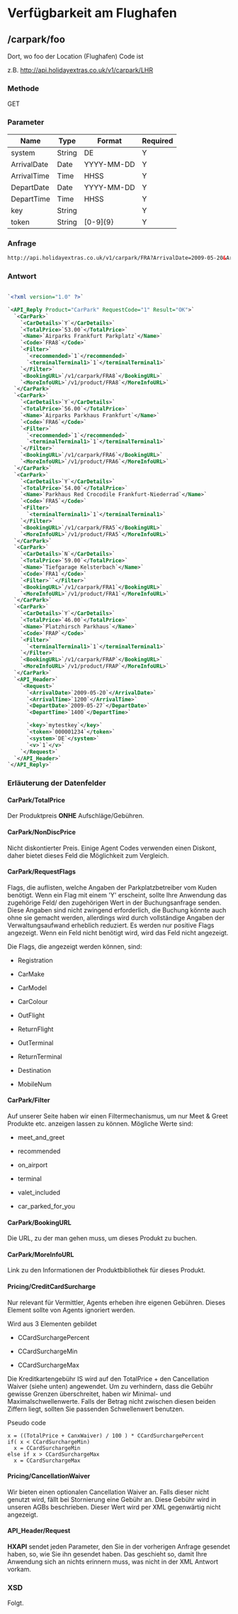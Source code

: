 # Verfügbarkeit am Flughafen








## /carpark/foo

Dort, wo foo der Location (Flughafen) Code ist

z.B. http://api.holidayextras.co.uk/v1/carpark/LHR


### Methode

GET









### Parameter

 | Name        | Type   | Format     | Required | 
 | ----        | ----   | ------     | -------- | 
 | system      | String | DE         | Y        | 
 | ArrivalDate | Date   | YYYY-MM-DD | Y        | 
 | ArrivalTime | Time   | HHSS       | Y        | 
 | DepartDate  | Date   | YYYY-MM-DD | Y        | 
 | DepartTime  | Time   | HHSS       | Y        | 
 | key         | String |            | Y        | 
 | token       | String | [0-9]{9}   | Y        | 







### Anfrage

```html
http://api.holidayextras.co.uk/v1/carpark/FRA?ArrivalDate=2009-05-20&ArrivalTime=1200&DepartDate=2009-05-27&DepartTime=1400&key=mytestkey&token=000001234&system=DE
```
















### Antwort

```xml

`<?xml version="1.0" ?>`

`<API_Reply Product="CarPark" RequestCode="1" Result="OK">`
  `<CarPark>`
    `<CarDetails>`Y`</CarDetails>`
    `<TotalPrice>`53.00`</TotalPrice>`
    `<Name>`Airparks Frankfurt Parkplatz`</Name>`
    `<Code>`FRA8`</Code>`
    `<Filter>`
      `<recommended>`1`</recommended>`
      `<terminalTerminal1>`1`</terminalTerminal1>`
    `</Filter>`
    `<BookingURL>`/v1/carpark/FRA8`</BookingURL>`
    `<MoreInfoURL>`/v1/product/FRA8`</MoreInfoURL>`
  `</CarPark>`
  `<CarPark>`
    `<CarDetails>`Y`</CarDetails>`
    `<TotalPrice>`56.00`</TotalPrice>`
    `<Name>`Airparks Parkhaus Frankfurt`</Name>`
    `<Code>`FRA6`</Code>`
    `<Filter>`
      `<recommended>`1`</recommended>`
      `<terminalTerminal1>`1`</terminalTerminal1>`
    `</Filter>`
    `<BookingURL>`/v1/carpark/FRA6`</BookingURL>`
    `<MoreInfoURL>`/v1/product/FRA6`</MoreInfoURL>`
  `</CarPark>`
  `<CarPark>`
    `<CarDetails>`Y`</CarDetails>`
    `<TotalPrice>`54.00`</TotalPrice>`
    `<Name>`Parkhaus Red Crocodile Frankfurt-Niederrad`</Name>`
    `<Code>`FRA5`</Code>`
    `<Filter>`
      `<terminalTerminal1>`1`</terminalTerminal1>`
    `</Filter>`
    `<BookingURL>`/v1/carpark/FRA5`</BookingURL>`
    `<MoreInfoURL>`/v1/product/FRA5`</MoreInfoURL>`
  `</CarPark>`
  `<CarPark>`
    `<CarDetails>`N`</CarDetails>`
    `<TotalPrice>`59.00`</TotalPrice>`
    `<Name>`Tiefgarage Kelsterbach`</Name>`
    `<Code>`FRA1`</Code>`
    `<Filter>``</Filter>`
    `<BookingURL>`/v1/carpark/FRA1`</BookingURL>`
    `<MoreInfoURL>`/v1/product/FRA1`</MoreInfoURL>`
  `</CarPark>`
  `<CarPark>`
    `<CarDetails>`Y`</CarDetails>`
    `<TotalPrice>`46.00`</TotalPrice>`
    `<Name>`Platzhirsch Parkhaus`</Name>`
    `<Code>`FRAP`</Code>`
    `<Filter>`
      `<terminalTerminal1>`1`</terminalTerminal1>`
    `</Filter>`
    `<BookingURL>`/v1/carpark/FRAP`</BookingURL>`
    `<MoreInfoURL>`/v1/product/FRAP`</MoreInfoURL>`
  `</CarPark>`
  `<API_Header>`
    `<Request>`
      `<ArrivalDate>`2009-05-20`</ArrivalDate>`
      `<ArrivalTime>`1200`</ArrivalTime>`
      `<DepartDate>`2009-05-27`</DepartDate>`
      `<DepartTime>`1400`</DepartTime>`

      `<key>`mytestkey`</key>`
      `<token>`000001234`</token>`
      `<system>`DE`</system>`
      `<v>`1`</v>`
    `</Request>`
  `</API_Header>`
`</API_Reply>`

```






























### Erläuterung der Datenfelder

#### CarPark/TotalPrice

Der Produktpreis **ONHE** Aufschläge/Gebühren.

#### CarPark/NonDiscPrice

Nicht diskontierter Preis. Einige Agent Codes verwenden einen Diskont, daher bietet dieses Feld die Möglichkeit zum Vergleich.

#### CarPark/RequestFlags

Flags, die auflisten, welche Angaben der Parkplatzbetreiber vom Kuden benötigt. Wenn ein Flag mit einem 'Y' erscheint, sollte Ihre Anwendung das zugehörige Feld/ den zugehörigen Wert in der Buchungsanfrage senden. Diese Angaben sind nicht zwingend erforderlich, die Buchung könnte auch ohne sie gemacht werden, allerdings wird durch vollständige Angaben der Verwaltungsaufwand erheblich reduziert. Es werden nur positive Flags angezeigt. Wenn ein Feld nicht benötigt wird, wird das Feld nicht angezeigt.

Die Flags, die angezeigt werden können, sind:


*  Registration

*  CarMake

*  CarModel

*  CarColour

*  OutFlight

*  ReturnFlight

*  OutTerminal

*  ReturnTerminal

*  Destination

*  MobileNum

#### CarPark/Filter

Auf unserer Seite haben wir einen Filtermechanismus, um nur Meet & Greet Produkte etc. anzeigen lassen zu können. Mögliche Werte sind:


*  meet_and_greet

*  recommended

*  on_airport

*  terminal

*  valet_included

*  car_parked_for_you


#### CarPark/BookingURL

Die URL, zu der man gehen muss, um dieses Produkt zu buchen.

#### CarPark/MoreInfoURL

Link zu den Informationen der Produktbibliothek für dieses Produkt.

#### Pricing/CreditCardSurcharge

Nur relevant für Vermittler, Agents erheben ihre eigenen Gebühren. Dieses Element sollte von Agents ignoriert werden.

Wird aus 3 Elementen gebildet

*  CCardSurchargePercent

*  CCardSurchargeMin

*  CCardSurchargeMax

Die Kreditkartengebühr IS wird auf den TotalPrice + den Cancellation Waiver (siehe unten) angewendet. Um zu verhindern, dass die Gebühr gewisse Grenzen überschreitet, haben wir Minimal- und Maximalschwellenwerte. Falls der Betrag nicht zwischen diesen beiden Ziffern liegt, sollten Sie passenden Schwellenwert benutzen.

Pseudo code
```
x = ((TotalPrice + CanxWaiver) / 100 ) * CCardSurchargePercent
if( x < CCardSurchargeMin) 
  x = CCardSurchargeMin
else if x > CCardSurchargeMax
  x = CCardSurchargeMax
```

#### Pricing/CancellationWaiver

Wir bieten einen optionalen Cancellation Waiver an. Falls dieser nicht genutzt wird, fällt bei Stornierung eine Gebühr an. Diese Gebühr wird in unseren AGBs beschrieben. Dieser Wert wird per XML gegenwärtig nicht angezeigt.


#### API_Header/Request

**HXAPI** sendet jeden Parameter, den Sie in der vorherigen Anfrage gesendet haben, so, wie Sie ihn gesendet haben. Das geschieht so, damit Ihre Anwendung sich an nichts erinnern muss, was nicht in der XML Antwort vorkam.

### XSD

Folgt.


